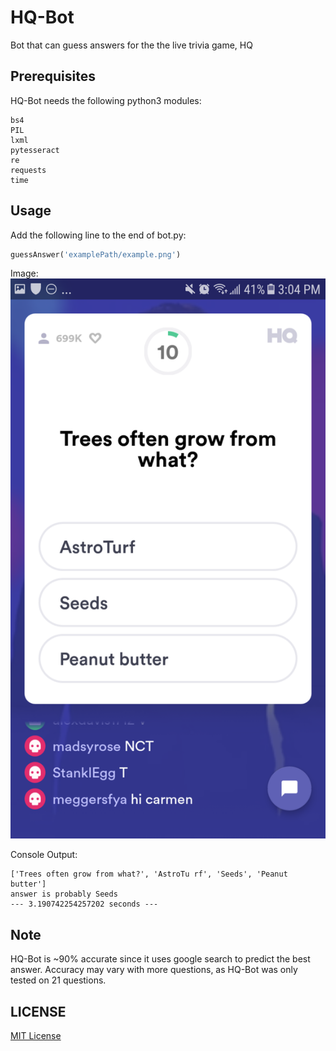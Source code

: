 # HQ-Bot
Bot that can guess answers for the the live trivia game, HQ

## Prerequisites
HQ-Bot needs the following python3 modules:
```
bs4
PIL
lxml
pytesseract
re
requests
time
```

## Usage
Add the following line to the end of bot.py:
```python
guessAnswer('examplePath/example.png')
```

Image:
![Question 1](/images/Q1.png)

Console Output:
```
['Trees often grow from what?', 'AstroTu rf', 'Seeds', 'Peanut butter']
answer is probably Seeds
--- 3.190742254257202 seconds ---
```

## Note
HQ-Bot is ~90% accurate since it uses google search to predict the best answer. Accuracy may vary with more questions, as HQ-Bot was only tested on 21 questions. 
## LICENSE

[MIT License](LICENSE)
